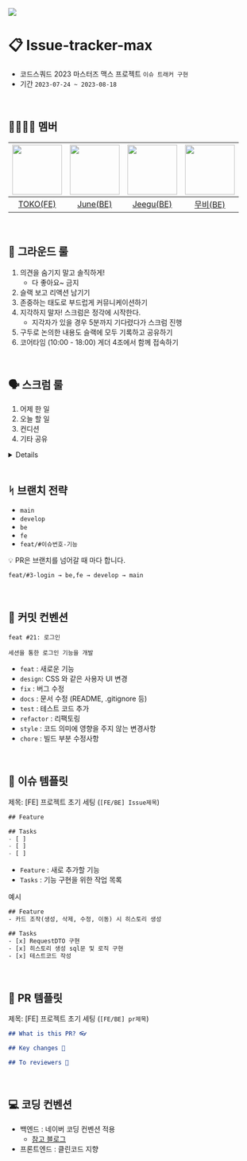 ![](https://img.shields.io/badge/Last_Upadate-2023--07--28-blue)
# 📋 Issue-tracker-max
- 코드스쿼드 2023 마스터즈 맥스 프로젝트 `이슈 트래커 구현`
- 기간 `2023-07-24 ~ 2023-08-18`


<br>

## 👨‍👩‍👦‍👦 멤버
 | <img src="https://avatars.githubusercontent.com/u/101464713?v=4" width="100px" /> | <img src="https://avatars.githubusercontent.com/u/75569293?v=4" width="100px" /> | <img src="https://avatars.githubusercontent.com/u/107015624?v=4" width="100px" /> | <img src="https://avatars.githubusercontent.com/u/98851575?v=4" width="100px" /> |
| :---: | :---: | :---: | :---: |
| [TOKO(FE)](https://github.com/aaaz425) | [June(BE)](https://github.com/JJONSOO) | [Jeegu(BE)](https://github.com/Ojeegu) | [무비(BE)](https://github.com/yhpark95) |

<br>

## 🤝 그라운드 룰
1. 의견을 숨기지 말고 솔직하게!
    - 다 좋아요~ 금지
2. 슬랙 보고 리액션 남기기
3. 존중하는 태도로 부드럽게 커뮤니케이션하기
4. 지각하지 말자! 스크럼은 정각에 시작한다.
    - 지각자가 있을 경우 5분까지 기다렸다가 스크럼 진행
5. 구두로 논의한 내용도 슬랙에 모두 기록하고 공유하기
6. 코어타임 (10:00 - 18:00) 게더 4조에서 함께 접속하기

<br>

## 🗣 스크럼 룰
1. 어제 한 일
2. 오늘 할 일
3. 컨디션
4. 기타 공유
<details>
<summary>Details</summary>
<div markdown="1">

1. 어제 한  일: 어제 무엇을 했는지 간단하게 공유. <br>
ex) 어제 계획했던대로, 검색창과 서버를 연결해서 자동완성 기능을 구현했다. <br>
어제 계획했던 사이드바의 메인메뉴와 서브메뉴간의 이동을 ㅇㅇ문제 때문에 아직 구현하지 못했다.

2. 오늘 할 일: 작고 구체적인 오늘의 목표/계획 공유. <br>
ex) 점심시간 전까지 Promise에 대해서 공부하고 내용을 기록하기. <br>
코어타임 마무리 전까지 사이드바의 메인메뉴와 서브메뉴간의 이동을 구현하고 커밋 올리기. 1시간 동안 딤처리 로직을 리팩토링 하기.

3. 컨디션 <br>
ex) 오늘은 잠을 푹 자서 8점이요.

4. 기타 공유 <br>
ex) 이부분이 도무지 이해가 안가고 해결이 안되고 있는데 도와주실 분 있나요?

</div>
</details>

<br>

## ᛋ 브랜치 전략
- `main`
- `develop`
- `be`
- `fe`
- `feat/#이슈번호-기능`

💡 PR은 브랜치를 넘어갈 때 마다 합니다.
```
feat/#3-login → be,fe → develop → main
```

<br>

## 💬 커밋 컨벤션
```
feat #21: 로그인

세션을 통한 로그인 기능을 개발
```
- `feat` : 새로운 기능
- `design`: CSS 와 같은 사용자 UI 변경
- `fix` : 버그 수정
- `docs` : 문서 수정 (README, .gitignore 등)
- `test` : 테스트 코드 추가
- `refactor` : 리팩토링
- `style` : 코드 의미에 영향을 주지 않는 변경사항
- `chore` : 빌드 부분 수정사항

<br>

## 💬 이슈 템플릿
제목: [FE] 프로젝트 초기 세팅 (`[FE/BE] Issue제목`)

```jsx
## Feature 

## Tasks
- [ ]
- [ ]
- [ ]
```

- `Feature` : 새로 추가할 기능
- `Tasks` : 기능 구현을 위한 작업 목록

예시

```html
## Feature
- 카드 조작(생성, 삭제, 수정, 이동) 시 히스토리 생성

## Tasks
- [x] RequestDTO 구현
- [x] 히스토리 생성 sql문 및 로직 구현
- [x] 테스트코드 작성
```

<br>

## 💬 PR 템플릿
제목: [FE] 프로젝트 초기 세팅 (`[FE/BE] pr제목`)
```markdown
## What is this PR? 👓

## Key changes 🔑

## To reviewers 👋
```

<br>

## 💻 코딩 컨벤션
- 백엔드 : 네이버 코딩 컨벤션 적용
  - [참고 블로그](https://bestinu.tistory.com/64)
- 프론트엔드 : 클린코드 지향
